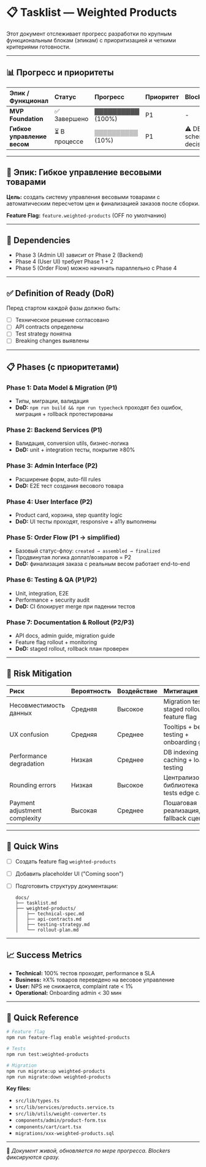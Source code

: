 # 📋 Tasklist — Weighted Products

Этот документ отслеживает прогресс разработки по крупным функциональным блокам (эпикам) с приоритизацией и четкими критериями готовности.

---

## 📊 Прогресс и приоритеты

| Эпик / Функционал           | Статус       | Прогресс          | Приоритет | Blockers              | Ответственный | Следующий шаг                   |
| :-------------------------- | :----------- | :---------------- | :-------- | :-------------------- | :------------ | :------------------------------ |
| **MVP Foundation**          | ✅ Завершено  | ▓▓▓▓▓▓▓▓▓▓ (100%) | P1        | -                     | AI-Ассистент  | -                               |
| **Гибкое управление весом** | ⏳ В процессе | ▒▒▒▒▒▒▒▒▒▒ (10%)  | P1        | ⚠️ DB schema decision | AI-Ассистент  | Phase 1: Data Model + Migration |

---

## 🎯 Эпик: Гибкое управление весовыми товарами

**Цель:** создать систему управления весовыми товарами с автоматическим пересчетом цен и финализацией заказов после сборки.

**Feature Flag:** `feature.weighted-products` (OFF по умолчанию)

---

## 📑 Dependencies

* Phase 3 (Admin UI) зависит от Phase 2 (Backend)
* Phase 4 (User UI) требует Phase 1 + 2
* Phase 5 (Order Flow) можно начинать параллельно с Phase 4

---

## ✅ Definition of Ready (DoR)

Перед стартом каждой фазы должно быть:

* [ ] Техническое решение согласовано
* [ ] API contracts определены
* [ ] Test strategy понятна
* [ ] Breaking changes выявлены

---

## 📋 Phases (с приоритетами)

### Phase 1: Data Model & Migration (P1)

* Типы, миграции, валидация
* **DoD:** `npm run build && npm run typecheck` проходят без ошибок, миграция + rollback протестированы

### Phase 2: Backend Services (P1)

* Валидация, conversion utils, бизнес-логика
* **DoD:** unit + integration тесты, покрытие ≥80%

### Phase 3: Admin Interface (P2)

* Расширение форм, auto-fill rules
* **DoD:** E2E тест создания весового товара

### Phase 4: User Interface (P2)

* Product card, корзина, step quantity logic
* **DoD:** UI тесты проходят, responsive + a11y выполнены

### Phase 5: Order Flow (P1 → simplified)

* Базовый статус-флоу: `created → assembled → finalized`
* Продвинутая логика доплат/возвратов = P2
* **DoD:** финализация заказа с реальным весом работает end-to-end

### Phase 6: Testing & QA (P1/P2)

* Unit, integration, E2E
* Performance + security audit
* **DoD:** CI блокирует merge при падении тестов

### Phase 7: Documentation & Rollout (P2/P3)

* API docs, admin guide, migration guide
* Feature flag rollout + monitoring
* **DoD:** staged rollout, rollback план проверен

---

## 🚨 Risk Mitigation

| Риск                          | Вероятность | Воздействие | Митигация                                           |
| :---------------------------- | :---------- | :---------- | :-------------------------------------------------- |
| Несовместимость данных        | Средняя     | Высокое     | Migration testing + staged rollout + feature flag   |
| UX confusion                  | Средняя     | Среднее     | Tooltips + beta-testing + onboarding guide          |
| Performance degradation       | Низкая      | Среднее     | DB indexing + caching + load testing                |
| Rounding errors               | Низкая      | Высокое     | Централизованная библиотека + unit tests edge cases |
| Payment adjustment complexity | Высокая     | Среднее     | Пошаговая реализация, fallback сценарии             |

---

## 🚀 Quick Wins

* [ ] Создать feature flag `weighted-products`
* [ ] Добавить placeholder UI ("Coming soon")
* [ ] Подготовить структуру документации:

  ```
  docs/
  ├── tasklist.md
  ├── weighted-products/
  │   ├── technical-spec.md
  │   ├── api-contracts.md
  │   ├── testing-strategy.md
  │   └── rollout-plan.md
  ```

---

## 📈 Success Metrics

* **Technical:** 100% тестов проходят, performance в SLA
* **Business:** ≥X% товаров переведено на весовое управление
* **User:** NPS не снижается, complaint rate < 1%
* **Operational:** Onboarding admin < 30 мин

---

## 🔧 Quick Reference

```bash
# Feature flag
npm run feature-flag enable weighted-products

# Tests
npm run test:weighted-products

# Migration
npm run migrate:up weighted-products
npm run migrate:down weighted-products
```

**Key files:**

* `src/lib/types.ts`
* `src/lib/services/products.service.ts`
* `src/lib/utils/weight-converter.ts`
* `components/admin/product-form.tsx`
* `components/cart/cart.tsx`
* `migrations/xxx-weighted-products.sql`

---

📌 *Документ живой, обновляется по мере прогресса. Blockers фиксируются сразу.*